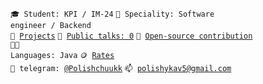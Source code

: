 <code>🎓 Student: KPI / IM-24</code>
<code>👷 Speciality: Software engineer / Backend</code><br>
<code>🧻 [Projects](PROJECTS.md)</code>
<code>📢 [Public talks: 0](TALKS.md)</code>
<code>👀 [Open-source contribution](CONTRIBUTION.md)</code><br>
<code>🧑‍💻 Languages: Java</code>
<code>🪙 [Rates](RATES.md)</code><br>
<code>💬 telegram: [@Polishchuukk](https://t.me/Polishchuukk)</code>
<code>📫 [polishykav5@gmail.com](mailto:your-email)</code>
